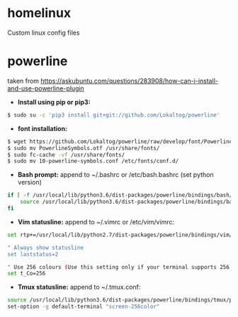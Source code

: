 # homelinux
Custom linux config files

# powerline

taken from https://askubuntu.com/questions/283908/how-can-i-install-and-use-powerline-plugin

- **Install using pip or pip3:**

```sh
$ sudo su -c 'pip3 install git+git://github.com/Lokaltog/powerline'
```

- **font installation:**

```sh
$ wget https://github.com/Lokaltog/powerline/raw/develop/font/PowerlineSymbols.otf https://github.com/Lokaltog/powerline/raw/develop/font/10-powerline-symbols.conf
$ sudo mv PowerlineSymbols.otf /usr/share/fonts/
$ sudo fc-cache -vf /usr/share/fonts/
$ sudo mv 10-powerline-symbols.conf /etc/fonts/conf.d/
```

- **Bash prompt:** append to ~/.bashrc or /etc/bash.bashrc (set python version)

```sh
if [ -f /usr/local/lib/python3.6/dist-packages/powerline/bindings/bash/powerline.sh ]; then
    source /usr/local/lib/python3.6/dist-packages/powerline/bindings/bash/powerline.sh
fi
```

- **Vim statusline:** append to ~/.vimrc or /etc/vim/vimrc:

```sh
set rtp+=/usr/local/lib/python2.7/dist-packages/powerline/bindings/vim/

" Always show statusline
set laststatus=2

" Use 256 colours (Use this setting only if your terminal supports 256 colours)
set t_Co=256
```

- **Tmux statusline:** append to ~/.tmux.conf:

```sh
source /usr/local/lib/python3.6/dist-packages/powerline/bindings/tmux/powerline.conf
set-option -g default-terminal "screen-256color"
```

